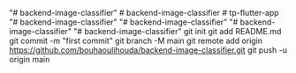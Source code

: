 "# backend-image-classifier" 
#   b a c k e n d - i m a g e - c l a s s i f i e r  
 #   t p - f l u t t e r - a p p  
 "# backend-image-classifier" 
"# backend-image-classifier" 
"# backend-image-classifier" 
"# backend-image-classifier"   git init  git add README.md  git commit -m "first commit"  git branch -M main  git remote add origin https://github.com/bouhaoulihouda/backend-image-classifier.git  git push -u origin main
